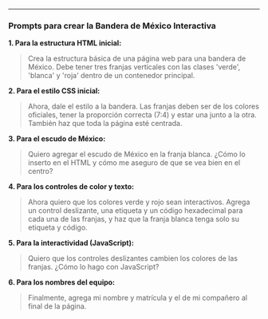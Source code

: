 
----------
### **Prompts para crear la Bandera de México Interactiva**

**1. Para la estructura HTML inicial:**

> Crea la estructura básica de una página web para una bandera de México. Debe tener tres franjas verticales con las clases 'verde', 'blanca' y 'roja' dentro de un contenedor principal.

**2. Para el estilo CSS inicial:**

> Ahora, dale el estilo a la bandera. Las franjas deben ser de los colores oficiales, tener la proporción correcta (7:4) y estar una junto a la otra. También haz que toda la página esté centrada.

**3. Para el escudo de México:**

> Quiero agregar el escudo de México en la franja blanca. ¿Cómo lo inserto en el HTML y cómo me aseguro de que se vea bien en el centro?

**4. Para los controles de color y texto:**

> Ahora quiero que los colores verde y rojo sean interactivos. Agrega un control deslizante, una etiqueta y un código hexadecimal para cada una de las franjas, y haz que la franja blanca tenga solo su etiqueta y código.

**5. Para la interactividad (JavaScript):**

> Quiero que los controles deslizantes cambien los colores de las franjas. ¿Cómo lo hago con JavaScript?

**6. Para los nombres del equipo:**

> Finalmente, agrega mi nombre y matrícula y el de mi compañero al final de la página.
